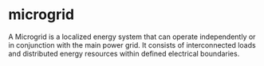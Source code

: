 # microgrid
A Microgrid is a localized energy system that can operate independently or in conjunction with the main power grid. It consists of interconnected loads and distributed energy resources within defined electrical boundaries.
